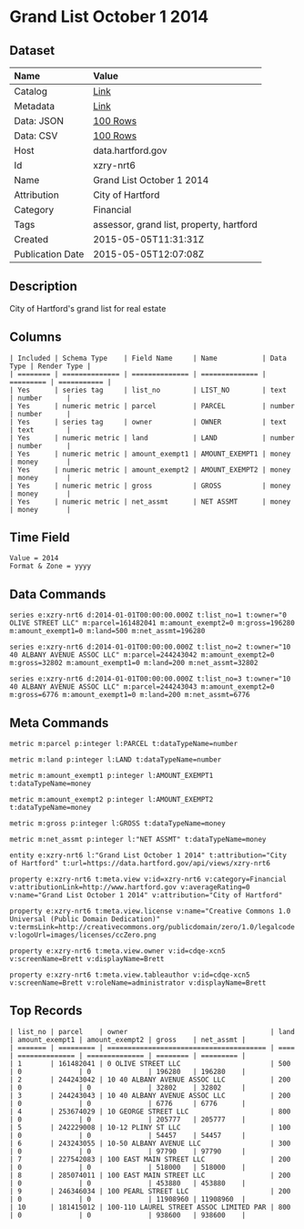 # Grand List October 1 2014

## Dataset

| Name | Value |
| :--- | :---- |
| Catalog | [Link](https://catalog.data.gov/dataset/grand-list-october-1-2014) |
| Metadata | [Link](https://data.hartford.gov/api/views/xzry-nrt6) |
| Data: JSON | [100 Rows](https://data.hartford.gov/api/views/xzry-nrt6/rows.json?max_rows=100) |
| Data: CSV | [100 Rows](https://data.hartford.gov/api/views/xzry-nrt6/rows.csv?max_rows=100) |
| Host | data.hartford.gov |
| Id | xzry-nrt6 |
| Name | Grand List October 1 2014 |
| Attribution | City of Hartford |
| Category | Financial |
| Tags | assessor, grand list, property, hartford |
| Created | 2015-05-05T11:31:31Z |
| Publication Date | 2015-05-05T12:07:08Z |

## Description

City of Hartford's grand list for real estate

## Columns

```ls
| Included | Schema Type    | Field Name     | Name           | Data Type | Render Type |
| ======== | ============== | ============== | ============== | ========= | =========== |
| Yes      | series tag     | list_no        | LIST_NO        | text      | number      |
| Yes      | numeric metric | parcel         | PARCEL         | number    | number      |
| Yes      | series tag     | owner          | OWNER          | text      | text        |
| Yes      | numeric metric | land           | LAND           | number    | number      |
| Yes      | numeric metric | amount_exempt1 | AMOUNT_EXEMPT1 | money     | money       |
| Yes      | numeric metric | amount_exempt2 | AMOUNT_EXEMPT2 | money     | money       |
| Yes      | numeric metric | gross          | GROSS          | money     | money       |
| Yes      | numeric metric | net_assmt      | NET ASSMT      | money     | money       |
```

## Time Field

```ls
Value = 2014
Format & Zone = yyyy
```

## Data Commands

```ls
series e:xzry-nrt6 d:2014-01-01T00:00:00.000Z t:list_no=1 t:owner="0 OLIVE STREET LLC" m:parcel=161482041 m:amount_exempt2=0 m:gross=196280 m:amount_exempt1=0 m:land=500 m:net_assmt=196280

series e:xzry-nrt6 d:2014-01-01T00:00:00.000Z t:list_no=2 t:owner="10 40 ALBANY AVENUE ASSOC LLC" m:parcel=244243042 m:amount_exempt2=0 m:gross=32802 m:amount_exempt1=0 m:land=200 m:net_assmt=32802

series e:xzry-nrt6 d:2014-01-01T00:00:00.000Z t:list_no=3 t:owner="10 40 ALBANY AVENUE ASSOC LLC" m:parcel=244243043 m:amount_exempt2=0 m:gross=6776 m:amount_exempt1=0 m:land=200 m:net_assmt=6776
```

## Meta Commands

```ls
metric m:parcel p:integer l:PARCEL t:dataTypeName=number

metric m:land p:integer l:LAND t:dataTypeName=number

metric m:amount_exempt1 p:integer l:AMOUNT_EXEMPT1 t:dataTypeName=money

metric m:amount_exempt2 p:integer l:AMOUNT_EXEMPT2 t:dataTypeName=money

metric m:gross p:integer l:GROSS t:dataTypeName=money

metric m:net_assmt p:integer l:"NET ASSMT" t:dataTypeName=money

entity e:xzry-nrt6 l:"Grand List October 1 2014" t:attribution="City of Hartford" t:url=https://data.hartford.gov/api/views/xzry-nrt6

property e:xzry-nrt6 t:meta.view v:id=xzry-nrt6 v:category=Financial v:attributionLink=http://www.hartford.gov v:averageRating=0 v:name="Grand List October 1 2014" v:attribution="City of Hartford"

property e:xzry-nrt6 t:meta.view.license v:name="Creative Commons 1.0 Universal (Public Domain Dedication)" v:termsLink=http://creativecommons.org/publicdomain/zero/1.0/legalcode v:logoUrl=images/licenses/ccZero.png

property e:xzry-nrt6 t:meta.view.owner v:id=cdqe-xcn5 v:screenName=Brett v:displayName=Brett

property e:xzry-nrt6 t:meta.view.tableauthor v:id=cdqe-xcn5 v:screenName=Brett v:roleName=administrator v:displayName=Brett
```

## Top Records

```ls
| list_no | parcel    | owner                                   | land | amount_exempt1 | amount_exempt2 | gross    | net_assmt | 
| ======= | ========= | ======================================= | ==== | ============== | ============== | ======== | ========= | 
| 1       | 161482041 | 0 OLIVE STREET LLC                      | 500  | 0              | 0              | 196280   | 196280    | 
| 2       | 244243042 | 10 40 ALBANY AVENUE ASSOC LLC           | 200  | 0              | 0              | 32802    | 32802     | 
| 3       | 244243043 | 10 40 ALBANY AVENUE ASSOC LLC           | 200  | 0              | 0              | 6776     | 6776      | 
| 4       | 253674029 | 10 GEORGE STREET LLC                    | 800  | 0              | 0              | 205777   | 205777    | 
| 5       | 242229008 | 10-12 PLINY ST LLC                      | 100  | 0              | 0              | 54457    | 54457     | 
| 6       | 243243055 | 10-50 ALBANY AVENUE LLC                 | 300  | 0              | 0              | 97790    | 97790     | 
| 7       | 227542083 | 100 EAST MAIN STREET LLC                | 200  | 0              | 0              | 518000   | 518000    | 
| 8       | 285074011 | 100 EAST MAIN STREET LLC                | 200  | 0              | 0              | 453880   | 453880    | 
| 9       | 246346034 | 100 PEARL STREET LLC                    | 200  | 0              | 0              | 11908960 | 11908960  | 
| 10      | 181415012 | 100-110 LAUREL STREET ASSOC LIMITED PAR | 800  | 0              | 0              | 938600   | 938600    | 
```